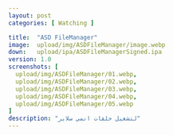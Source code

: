 ```yaml
---
layout: post
categories: [ Watching ]

title:  "ASD FileManager"
image:  upload/img/ASDFileManager/image.webp
down:   upload/ipa/ASDFileManagerSigned.ipa
version: 1.0
screenshots: [
  upload/img/ASDFileManager/01.webp,
  upload/img/ASDFileManager/02.webp,
  upload/img/ASDFileManager/03.webp,
  upload/img/ASDFileManager/04.webp,
  upload/img/ASDFileManager/05.webp
]
description: "لتشغيل حلقات انمي سلاير"
---
```

